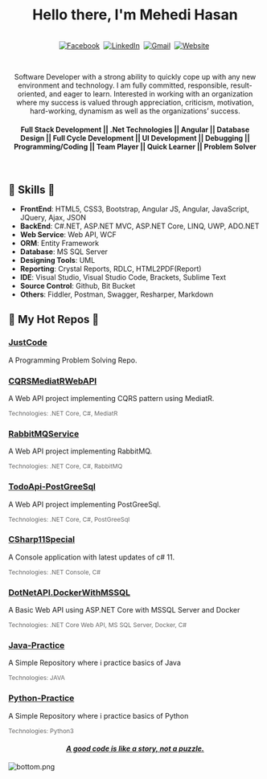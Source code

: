 <p>
  <h1 align="center"><b>Hello there, I'm Mehedi Hasan</b></h1>
</p>

<p align="center">
<br>
<a href="https://www.facebook.com/mehedi9339"><img src="https://img.shields.io/badge/facebook-%231877F2.svg?&style=for-the-badge&logo=facebook&logoColor=white" alt="Facebook" /></a>&nbsp;
<a href="https://www.linkedin.com/in/mehedi9339"><img src="https://img.shields.io/badge/linkedin-%230077B5.svg?&style=for-the-badge&logo=linkedin&logoColor=white" alt="LinkedIn" /></a>&nbsp;
<a href="mailto:mehedihasan9339@gmail.com?subject=Hello%20Mehedi"><img src="https://img.shields.io/badge/gmail-%23D14836.svg?&style=for-the-badge&logo=gmail&logoColor=white" alt="Gmail"/></a>&nbsp;
<a href="http://www.profileofmehedi.xyz/"><img alt="Website" src="https://img.shields.io/website?style=for-the-badge&up_message=portfolio&url=https%3A%2F%2Fkkvanonymous.github.io%2F"></a>&nbsp;
</p>

<br>

<div>
 <p align="center">
Software Developer with a strong ability to quickly cope up with any new environment and technology. I am fully committed, responsible, result-oriented, and eager to learn. Interested in working with an organization where my success is valued through appreciation, criticism, motivation, hard-working, dynamism as well as the organizations’ success.
</p>
  <p>
  <h4 align="center"><b>Full Stack Development ||  .Net Technologies || Angular || Database Design || Full Cycle Development || UI Development || Debugging || Programming/Coding || Team Player || Quick Learner || Problem Solver</b></h4>
</p>
</div>
<br />



##  🎉 Skills  🎉
- **FrontEnd**: HTML5, CSS3, Bootstrap, Angular JS, Angular, JavaScript, JQuery, Ajax, JSON
- **BackEnd**: C#.NET, ASP.NET MVC, ASP.NET Core, LINQ, UWP, ADO.NET
- **Web Service**: Web API, WCF
- **ORM**: Entity Framework
- **Database**: MS SQL Server
- **Designing Tools**: UML
- **Reporting**: Crystal Reports, RDLC, HTML2PDF(Report)
- **IDE**: Visual Studio, Visual Studio Code, Brackets, Sublime Text
- **Source Control**: Github, Bit Bucket
- **Others**: Fiddler, Postman, Swagger, Resharper, Markdown


##  🎉 My Hot Repos  🎉

### [JustCode](https://github.com/mehedihasan9339/JustCode)
<p>A Programming Problem Solving Repo.</p>

### [CQRSMediatRWebAPI](https://github.com/mehedihasan9339/CQRSMediatRWebAPI)
<p>A Web API project implementing CQRS pattern using MediatR.</p>
<p style="color: #666; font-size: 12px;">Technologies: .NET Core, C#, MediatR</p>

### [RabbitMQService](https://github.com/mehedihasan9339/RabbitMQService)
<p>A Web API project implementing RabbitMQ.</p>
<p style="color: #666; font-size: 12px;">Technologies: .NET Core, C#, RabbitMQ</p>

### [TodoApi-PostGreeSql](https://github.com/mehedihasan9339/TodoApi-PostGreeSql)
<p>A Web API project implementing PostGreeSql.</p>
<p style="color: #666; font-size: 12px;">Technologies: .NET Core, C#, PostGreeSql</p>

### [CSharp11Special](https://github.com/mehedihasan9339/CSharp11Special)
<p>A Console application with latest updates of c# 11.</p>
<p style="color: #666; font-size: 12px;">Technologies: .NET Console, C#</p>


### [DotNetAPI.DockerWithMSSQL](https://github.com/mehedihasan9339/DotNetAPI.DockerWithMSSQL)
<p>A Basic Web API using ASP.NET Core with MSSQL Server and Docker</p>
<p style="color: #666; font-size: 12px;">Technologies: .NET Core Web API, MS SQL Server, Docker, C#</p>

### [Java-Practice](https://github.com/mehedihasan9339/Java-Practice)
<p>A Simple Repository where i practice basics of Java</p>
<p style="color: #666; font-size: 12px;">Technologies: JAVA</p>

### [Python-Practice](https://github.com/mehedihasan9339/Python-Practice)
<p>A Simple Repository where i practice basics of Python</p>
<p style="color: #666; font-size: 12px;">Technologies: Python3</p>



<h4 align="center">
  <i><ins>A good code is like a story, not a puzzle.<ins></i>
  <br/>
</h4>

![bottom.png](https://i.loli.net/2020/07/12/b3grZD6LFseGuUP.png)
    
